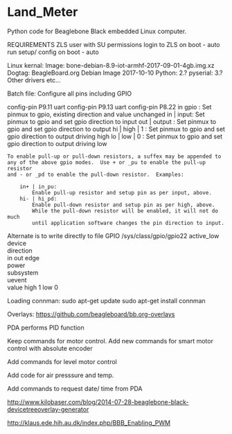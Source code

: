 # Land_Meter
Python code for Beaglebone Black embedded Linux computer.

REQUIREMENTS
ZLS user with SU permissions
login to ZLS on boot - auto
run setup/ config on boot - auto




Linux kernal:
Image:  bone-debian-8.9-iot-armhf-2017-09-01-4gb.img.xz
Dogtag:  BeagleBoard.org Debian Image 2017-10-10
Python: 2.?
pyserial: 3.?
Other drivers etc...




Batch file:
Configure all pins including GPIO



config-pin P9.11 uart
config-pin P9.13 uart
config-pin P8.22 in
        gpio : 
            Set pinmux to gpio, existing direction and value unchanged
        in | input:
            Set pinmux to gpio and set gpio direction to input
        out | output :
            Set pinmux to gpio and set gpio direction to output
        hi | high | 1 :
            Set pinmux to gpio and set gpio direction to output driving high
        lo | low | 0 :
            Set pinmux to gpio and set gpio direction to output driving low

    To enable pull-up or pull-down resistors, a suffex may be appended to
    any of the above gpio modes.  Use + or _pu to enable the pull-up resistor
    and - or _pd to enable the pull-down resistor.  Examples:

        in+ | in_pu:
            Enable pull-up resistor and setup pin as per input, above.
        hi- | hi_pd:
            Enable pull-down resistor and setup pin as per high, above.
            While the pull-down resistor will be enabled, it will not do much
            until application software changes the pin direction to input.

Alternate is to write directly to file
GPIO
/sys/class/gpio/gpio22
  active_low  
  device  
  direction  
        in
        out
  edge  
  power  
  subsystem  
  uevent  
  value
        high    1
        low     0


Loading connman:
  sudo apt-get update
  sudo apt-get install connman
  
 Overlays: 
  https://github.com/beagleboard/bb.org-overlays
  
  PDA performs PID function
  
  Keep commands for motor control.
  Add new commands for smart motor control with absolute encoder
  
  Add commands for level motor control
  
  Add code for air presssure and temp.
  
  Add commands to request date/ time from PDA


http://www.kilobaser.com/blog/2014-07-28-beaglebone-black-devicetreeoverlay-generator

http://klaus.ede.hih.au.dk/index.php/BBB_Enabling_PWM

